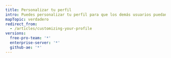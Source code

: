 ```yaml
---
title: Personalizar tu perfil
intro: Puedes personalizar tu perfil para que los demás usuarios puedan comprender mejor quién eres y qué trabajo realizas.
mapTopic: verdadero
redirect_from:
  - /articles/customizing-your-profile
versions:
  free-pro-team: '*'
  enterprise-server: '*'
  github-ae: '*'
---
```


